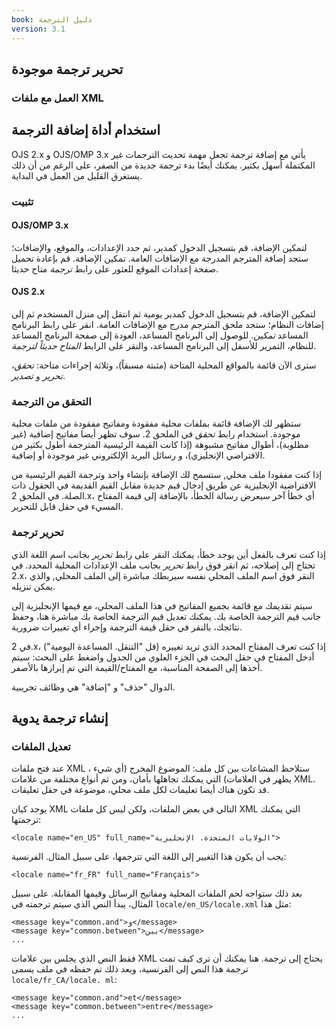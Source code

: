```yaml
---
book: دليل الترجمة
version: 3.1
---
```


## تحرير ترجمة موجودة

### العمل مع ملفات XML


استخدام أداة إضافة الترجمة
---------------------------------

OJS 2.x و OJS/OMP 3.x يأتي مع إضافة ترجمة تجعل مهمة تحديث الترجمات غير المكتملة أسهل بكثير. يمكنك أيضًا بدء ترجمة جديدة من الصفر، على الرغم من أن ذلك يستغرق القليل من العمل في البداية.

### تثبيت

#### OJS/OMP 3.x

لتمكين الإضافة، قم بتسجيل الدخول كمدير، ثم حدد الإعدادات، والموقع، والإضافات؛ ستجد إضافة المترجم المدرجة مع الإضافات العامة. تمكين الإضافة. قم بإعادة تحميل صفحة إعدادات الموقع للعثور على رابط <em>ترجمة</em> متاح حديثا.

#### OJS 2.x

لتمكين الإضافة، قم بتسجيل الدخول كمدير يومية ثم انتقل إلى منزل المستخدم ثم إلى إضافات النظام؛ ستجد ملحق المترجم مدرج مع الإضافات العامة. انقر على رابط البرنامج المساعد <em>تمكين</em>. للوصول إلى البرنامج المساعد، العودة إلى صفحة البرنامج المساعد للنظام، التمرير للأسفل إلى البرنامج المساعد، والنقر على الرابط <em>المتاح حديثاً لترجمة</em>.

سترى الآن قائمة بالمواقع المحلية المتاحة (مثبتة مسبقاً)، وثلاثة إجراءات متاحة: <em>تحقق</em>، <em>تحرير</em> و <em>تصدير</em>.

### التحقق من الترجمة

ستظهر لك الإضافة قائمة بملفات محلية مفقودة ومفاتيح مفقودة من ملفات محلية موجودة.    استخدام رابط <em>تحقق</em> في الملحق 2. سوف تظهر أيضا مفاتيح إضافية (غير مطلوبة)، أطوال مفاتيح مشبوهة (إذا كانت القيمة الرئيسية المترجمة أطول بكثير من الافتراضي الإنجليزي)، و رسائل البريد الإلكتروني غير موجودة أو إضافية.

إذا كنت مفقودا ملف محلي, ستسمح لك الإضافة بإنشاء واحد وترجمة القيم الرئيسية من الافتراضية الإنجليزية عن طريق إدخال قيم جديدة مقابل القيم القديمة في الحقول ذات الصلة. في الملحق 2.x، أي خطأ آخر سيعرض رسالة الخطأ، بالإضافة إلى قيمة المفتاح المسيء في حقل قابل للتحرير.

### تحرير ترجمة

إذا كنت تعرف بالفعل أين يوجد خطأ، يمكنك النقر على رابط <em>تحرير</em> بجانب اسم اللغة الذي تحتاج إلى إصلاحه، ثم انقر فوق رابط <em>تحرير</em> بجانب ملف الإعدادات المحلية المحدد.  في 2.x، النقر فوق اسم الملف المحلي نفسه سيربطك مباشرة إلى الملف المحلي, والذي يمكن تنزيله.

سيتم تقديمك مع قائمة بجميع المفاتيح في هذا الملف المحلي، مع قيمها الإنجليزية إلى جانب قيم الترجمة الخاصة بك. يمكنك تعديل قيم الترجمة الخاصة بك مباشرة هنا، وحفظ نتائجك، بالنقر في حقل قيمة الترجمة وإجراء أي تغييرات ضرورية.

في 2.x، إذا كنت تعرف المفتاح المحدد الذي تريد تغييره (قل "التنقل. المساعدة اليومية") أدخل المفتاح في حقل البحث في الجزء العلوي من الجدول واضغط على البحث: سيتم أخذها إلى الصفحة المناسبة، مع المفتاح/القيمة التي تم إبرازها بالأصفر.

الدوال "حذف" و "إضافة" هي وظائف تجريبية.

إنشاء ترجمة يدوية
-----------------------------

### تعديل الملفات

عند فتح ملفات XML ، ستلاحظ المشاعات بين كل ملف: الموضوع المخرج (أي شيء يظهر في العلامات) التي يمكنك تجاهلها بأمان، ومن ثم أنواع مختلفة من علامات XML. قد تكون هناك أيضا تعليمات لكل ملف محلي، موضوعة في حقل تعليقات.

يوجد كيان XML التالي في بعض الملفات، ولكن ليس كل ملفات XML التي يمكنك ترجمتها:

```
<locale name="en_US" full_name="الولايات المتحدة. الإنجليزية">
```

يجب أن يكون هذا التغيير إلى اللغة التي تترجمها، على سبيل المثال. الفرنسية:

```
<locale name="fr_FR" full_name="Français">
```

بعد ذلك ستواجه لحم الملفات المحلية ومفاتيح الرسائل وقيمها المقابلة. على سبيل المثال، يبدأ النص الذي سيتم ترجمته في `locale/en_US/locale.xml` مثل هذا:

```
<message key="common.and">و</message>
<message key="common.between">بين</message>
...
```

فقط النص الذي يجلس بين علامات XML يحتاج إلى ترجمة. هنا يمكنك أن ترى كيف تمت ترجمة هذا النص إلى الفرنسية، وبعد ذلك تم حفظه في ملف يسمى `locale/fr_CA/locale. ml`:

```
<message key="common.and">et</message>
<message key="common.between">entre</message>
...
```
